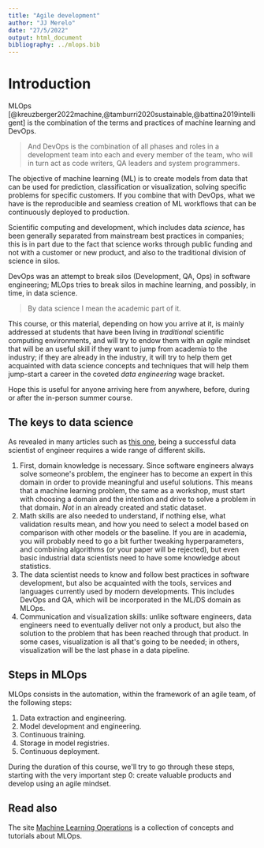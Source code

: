 ```yaml
---
title: "Agile development"
author: "JJ Merelo"
date: "27/5/2022"
output: html_document
bibliography: ../mlops.bib
---
```


# Introduction

MLOps [@kreuzberger2022machine,@tamburri2020sustainable,@battina2019intelligent]
is the combination of the terms and practices of machine learning and DevOps.

> And DevOps is the combination of all phases and roles in a development team
into each and every member of the team, who will in turn act as code writers, QA
leaders and system programmers.

The objective of machine learning (ML) is to create models from data that can be
used for prediction, classification or visualization, solving specific problems
for specific customers. If you combine that with DevOps, what we have is the
reproducible and seamless creation of ML workflows that can be continuously
deployed to production.

Scientific computing and development, which includes data *science*, has been
generally separated from mainstream best practices in companies; this is in part
due to the fact that science works through public funding and not with a
customer or new product, and also to the traditional division of science in
silos.

DevOps was an attempt to break silos (Development, QA, Ops) in
software engineering; MLOps tries to break silos in machine learning,
and possibly, in time, in data science.

> By data science I mean the academic part of it.

This course, or this material, depending on how you arrive at it, is mainly
addressed at students that have been living in
*traditional* scientific computing environments, and will try to endow them with
an *agile* mindset that will be an useful skill if they want to jump from
academia to the industry; if they are already in the industry, it will try to
help them get acquainted with data science concepts and techniques that will
help them jump-start a career in the coveted *data engineering* wage bracket.

Hope this is useful for anyone arriving here from anywhere, before, during or
after the in-person summer course.

## The keys to data science

As revealed in many articles such as [this
one](https://www.geeksforgeeks.org/4-key-pillars-of-data-science/), being a
successful data scientist of engineer requires a wide range of different
skills.

1. First, domain knowledge is necessary. Since software engineers always solve
   someone's problem, the engineer has to become an expert in this domain in
   order to provide meaningful and useful solutions. This means that a machine
   learning problem, the same as a workshop, must start with choosing a domain
   and the intention and drive to solve a problem in that domain. *Not* in an
   already created and static dataset.
2. Math skills are also needed to understand, if nothing else, what validation
   results mean, and how you need to select a model based on comparison with
   other models or the baseline. If you are in academia, you will probably need
   to go a bit further tweaking hyperparameters, and combining algorithms (or
   your paper will be rejected), but even basic industrial data scientists need
   to have some knowledge about statistics.
3. The data scientist needs to know and follow best practices in software
   development, but also be acquainted with the tools, services and languages
   currently used by modern developments. This includes DevOps and QA, which
   will be incorporated in the ML/DS domain as MLOps.
4. Communication and visualization skills: unlike software engineers, data
   engineers need to eventually deliver not only a product, but also the
   solution to the problem that has been reached through that product. In some
   cases, visualization is all that's going to be needed; in others,
   visualization will be the last phase in a data pipeline.

## Steps in MLOps

MLOps consists in the automation, within the framework of an agile team, of the
following steps:

1. Data extraction and engineering.
2. Model development and engineering.
3. Continuous training.
4. Storage in model registries.
5. Continuous deployment.

During the duration of this course, we'll try to go through these steps,
starting with the very important step 0: create valuable products and develop
using an agile mindset.

## Read also

The site [Machine Learning Operations](https://ml-ops.org/) is a
collection of concepts and tutorials about MLOps.
